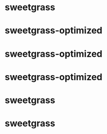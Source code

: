 # sweetgrass
# sweetgrass-optimized
# sweetgrass-optimized
# sweetgrass-optimized
# sweetgrass
# sweetgrass
